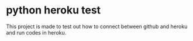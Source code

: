 # python heroku test
  This project is made to test out how to connect between github and heroku and run codes in heroku.

